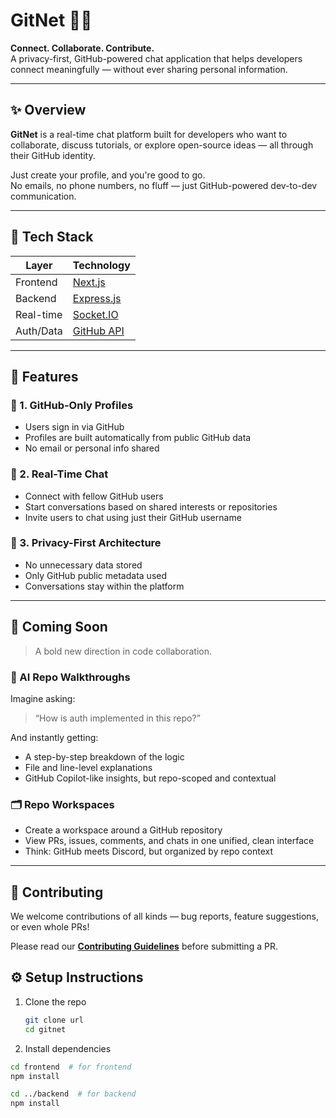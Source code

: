 # GitNet 🧠💬

**Connect. Collaborate. Contribute.**  
A privacy-first, GitHub-powered chat application that helps developers connect meaningfully — without ever sharing personal information.

---

## ✨ Overview

**GitNet** is a real-time chat platform built for developers who want to collaborate, discuss tutorials, or explore open-source ideas — all through their GitHub identity.

Just create your profile, and you're good to go.  
No emails, no phone numbers, no fluff — just GitHub-powered dev-to-dev communication.

---

## 🔧 Tech Stack

| Layer        | Technology                 |
|--------------|----------------------------|
| Frontend     | [Next.js](https://nextjs.org/)            |
| Backend      | [Express.js](https://expressjs.com/)       |
| Real-time    | [Socket.IO](https://socket.io/)            |
| Auth/Data    | [GitHub API](https://docs.github.com/en/rest) |

---

## 🚀 Features

### 🔹 1. GitHub-Only Profiles
- Users sign in via GitHub
- Profiles are built automatically from public GitHub data
- No email or personal info shared

### 🔹 2. Real-Time Chat
- Connect with fellow GitHub users
- Start conversations based on shared interests or repositories
- Invite users to chat using just their GitHub username

### 🔹 3. Privacy-First Architecture
- No unnecessary data stored
- Only GitHub public metadata used
- Conversations stay within the platform

---

## 🔮 Coming Soon

> A bold new direction in code collaboration.

### 🧠 AI Repo Walkthroughs
Imagine asking:
> “How is auth implemented in this repo?”

And instantly getting:
- A step-by-step breakdown of the logic
- File and line-level explanations
- GitHub Copilot-like insights, but repo-scoped and contextual

### 🗂️ Repo Workspaces
- Create a workspace around a GitHub repository
- View PRs, issues, comments, and chats in one unified, clean interface
- Think: GitHub meets Discord, but organized by repo context

---
## 🤝 Contributing         

We welcome contributions of all kinds — bug reports, feature suggestions, or even whole PRs!

Please read our [**Contributing Guidelines**](CONTRIBUTING.md) before submitting a PR.
## ⚙️ Setup Instructions

1. Clone the repo
   ```bash
   git clone url
   cd gitnet
2.  Install dependencies
   ````bash
   cd frontend  # for frontend
   npm install

   cd ../backend  # for backend
   npm install


